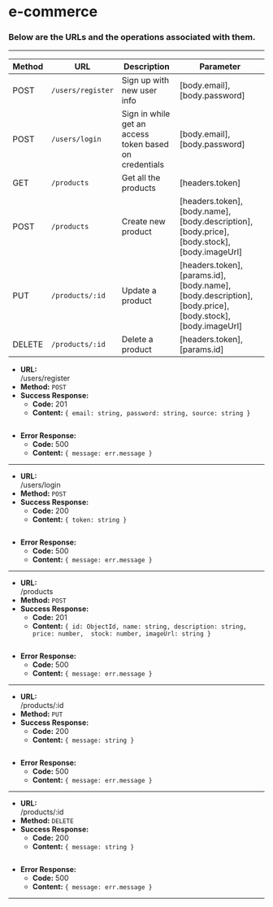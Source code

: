 # e-commerce
### Below are the URLs and the operations associated with them.
---
| Method | URL | Description | Parameter | 
| ------ | ------ | ------ | ------ | 
| POST | ````/users/register```` | Sign up with new user info | [body.email], [body.password]| 
| POST | ```/users/login``` | Sign in while get an access token based on credentials | [body.email], [body.password] |
| GET | ````/products```` | Get all the products | [headers.token] |
| POST | ````/products```` | Create new product | [headers.token], [body.name], [body.description], [body.price], [body.stock], [body.imageUrl] |
| PUT | ````/products/:id```` | Update a product| [headers.token], [params.id], [body.name], [body.description], [body.price], [body.stock], [body.imageUrl] | 
| DELETE | ````/products/:id```` | Delete a product| [headers.token], [params.id] | 

* **URL:**  
/users/register
* **Method:**
`POST`
 * **Success Response:**
    * **Code:** 201
    * **Content:** 
    `{
        email: string,
        password: string,
        source: string
    }`
    ````
 * **Error Response:**
    * **Code:** 500
    * **Content:** `{
        message: err.message
    }`
 ***

 * **URL:**  
/users/login
* **Method:**
`POST`
 * **Success Response:**
    * **Code:** 200
    * **Content:** 
    `{
      token: string
    }`
    ````
 * **Error Response:**
    * **Code:** 500
    * **Content:** `{
      message: err.message
    }`
 ***

 * **URL:**  
/products
* **Method:**
`POST`
 * **Success Response:**
    * **Code:** 201
    * **Content:** 
    `{
        id: ObjectId,
        name: string,
        description: string,
        price: number, 
        stock: number,
        imageUrl: string
    }`
    ````
 * **Error Response:**
    * **Code:** 500
    * **Content:** `{
        message: err.message
    }`
 ***
  * **URL:**  
/products/:id
* **Method:**
`PUT`
 * **Success Response:**
    * **Code:** 200
    * **Content:** 
    `{
        message: string
    }`
    ````
 * **Error Response:**
    * **Code:** 500
    * **Content:** `{
        message: err.message
    }`
 ***
 * **URL:**  
/products/:id
* **Method:**
`DELETE`
 * **Success Response:**
    * **Code:** 200
    * **Content:** 
    `{
        message: string
    }`
    ````
 * **Error Response:**
    * **Code:** 500
    * **Content:** `{
        message: err.message
    }`
 ***
